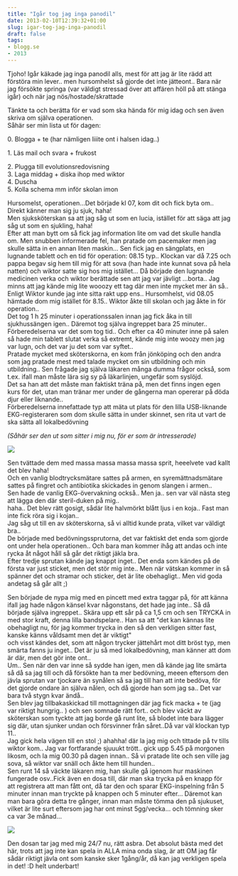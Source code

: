 ```yaml
---
title: "Igår tog jag inga panodil"
date: 2013-02-10T12:39:32+01:00
slug: igar-tog-jag-inga-panodil
draft: false
tags:
- blogg.se
- 2013
---
```

Tjoho! Igår käkade jag inga panodil alls, mest för att jag är lite rädd att förstöra min lever.. men hursomhelst så gjorde det inte jätteont.. Bara när jag försökte springa (var väldigt stressad över att affären höll på att stänga igår) och när jag nös/hostade/skrattade

Tänkte ta och berätta för er vad som ska hända för mig idag och sen även skriva om själva operationen.  
Såhär ser min lista ut för dagen:  
  

0\. Blogga + te (har nämligen liiite ont i halsen idag..)

1\. Läs mail och svara + frukost

2\. Plugga till evolutionsredovisning  
3\. Laga middag + diska ihop med wiktor  
4\. Duscha  
5\. Kolla schema mm inför skolan imon

Hursomelst, operationen...Det började kl 07, kom dit och fick byta om.. Direkt känner man sig ju sjuk, haha!  
Men sjuksköterskan sa att jag såg ut som en lucia, istället för att säga att jag såg ut som en sjukling, haha!  
Efter att man bytt om så fick jag information lite om vad det skulle handla om. Men snubben informerade fel, han pratade om pacemaker men jag skulle sätta in en annan liten maskin... Sen fick jag en sängplats, en lugnande tablett och en tid för operation: 08.15 typ.. Klockan var då 7.25 och pappa begav sig hem till mig för att sova (han hade inte kunnat sova på hela natten) och wiktor satte sig hos mig istället... Då började den lugnande medicinen verka och wiktor berättade sen att jag var jävligt ...borta.. Jag minns att jag kände mig lite wooozy ett tag där men inte mycket mer än så.. Enligt Wiktor kunde jag inte sitta rakt upp ens.. Hursomhelst, vid 08.05 hämtade dom mig istället för 8.15.. Wiktor åkte till skolan och jag åkte in för operation..  
Det tog 1 h 25 minuter i operationssalen innan jag fick åka in till sjukhussängen igen.. Däremot tog själva ingreppet bara 25 minuter.. Förberedelserna var det som tog tid.. Och efter ca 40 minuter inne på salen så hade min tablett slutat verka så extremt, kände mig inte woozy men jag var lugn, och det var ju det som var syftet..  
Pratade mycket med sköterskorna, en kom från jönköping och den andra som jag pratade mest med talade mycket om sin utbildning och min utbildning.. Sen frågade jag själva läkaren många dumma frågor också, som t.ex. ifall man måste lära sig sy på läkarlinjen, ungefär som syslöjd.  
Det sa han att det måste man faktiskt träna på, men det finns ingen egen kurs för det, utan man tränar mer under de gångerna man opererar på döda djur eller liknande..  
Förberedelserna innefattade typ att mäta ut plats för den lilla USB-liknande EKG-registeraren som dom skulle sätta in under skinnet, sen rita ut vart de ska sätta all lokalbedövning  
  
_(Såhär ser den ut som sitter i mig nu, för er som är intresserade)_  

![](/assets/images/blogg.se/usbhjartmonitor_511783b1ddf2b340e529f9a9.jpg)  
  
Sen tvättade dem med massa massa massa massa sprit, heeelvete vad kallt det blev haha!  
Och en vanlig blodtrycksmätare sattes på armen, en syremättnadsmätare sattes på fingret och antibiotika skickades in genom slangen i armen..  
Sen hade de vanlig EKG-övervakning också.. Men ja.. sen var väl nästa steg att lägga den där steril-duken på mig..  
haha.. Det blev rätt gosigt, sådär lite halvmörkt blått ljus i en koja.. Fast man inte fick röra sig i kojan..  
Jag såg ut till en av sköterskorna, så vi alltid kunde prata, vilket var väldigt bra..  
De började med bedövningssprutorna, det var faktiskt det enda som gjorde ont under hela operationen.. Och bara man kommer ihåg att andas och inte rycka åt något håll så går det riktigt jäkla bra.  
Efter tredje sprutan kände jag knappt inget.. Det enda som kändes på de första var just sticket, men det stör mig inte.. Men när vätskan kommer in så spänner det och stramar och sticker, det är lite obehagligt.. Men vid goda andetag så går allt ;)  
  
Sen började de nypa mig med en pincett med extra taggar på, för att känna ifall jag hade någon känsel kvar någonstans, det hade jag inte.. Så då började själva ingreppet.. Skära upp ett sår på ca 1,5 cm och sen TRYCKA in med stor kraft, denna lilla bandspelare.. Han sa att "det kan kännas lite obehagligt nu, för jag kommer trycka in den så den verkligen sitter fast, kanske känns våldsamt men det är viktigt"  
och visst kändes det, som att någon trycker jättehårt mot ditt bröst typ, men smärta fanns ju inget.. Det är ju så med lokalbedövning, man känner att dom är där, men det gör inte ont..  
Um.. Sen när den var inne så sydde han igen, men då kände jag lite smärta så då sa jag till och då försökte han ta mer bedövning, meeen eftersom den jävla sprutan var tjockare än synålen så sa jag till han att inte bedöva, för det gjorde ondare än själva nålen, och då gjorde han som jag sa.. Det var bara två stygn kvar ändå..  
Sen blev jag tillbakaskickad till mottagningen där jag fick macka + te (jag var riktigt hungrig.. ) och sen somnade rätt fort.. och blev väckt av sköterskan som tyckte att jag borde gå runt lite, så blodet inte bara lägger sig där, utan sjunker undan och försvinner från såret..Då var väl klockan typ 11..  
Jag gick hela vägen till en stol ;) ahahha! där la jag mig och tittade på tv tills wiktor kom.. Jag var fortfarande sjuuukt trött.. gick upp 5.45 på morgonen likosm, och la mig 00.30 på dagen innan.. Så vi pratade lite och sen ville jag sova, så wiktor var snäll och åkte hem till hunden..  
Sen runt 14 så väckte läkaren mig, han skulle gå igenom hur maskinen fungerade osv..Fick även en dosa till, där man ska trycka på en knapp för att registrera att man fått ont, då tar den och sparar EKG-inspelning från 5 minuter innan man tryckte på knappen och 5 minuter efter... Däremot kan man bara göra detta tre gånger, innan man måste tömma den på sjukuset, vilket är lite surt eftersom jag har ont minst 5gg/vecka... och tömning sker ca var 3e månad...

![](/assets/images/blogg.se/dosa_511786acddf2b340f1502e62.jpg)  
  
Den dosan tar jag med mig 24/7 nu, rätt asbra. Det absolut bästa med det här, trots att jag inte kan spela in ALLA mina onda slag, är att OM jag får sådär riktigt jävla ont som kanske sker 1gång/år, då kan jag verkligen spela in det! :D helt underbart!